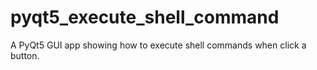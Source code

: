 # pyqt5_execute_shell_command
A PyQt5 GUI app showing how to execute shell commands when click a button.
